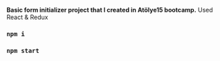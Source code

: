 **Basic form initializer project that I created in Atölye15 bootcamp.**
Used React & Redux

### `npm i`

### `npm start`

